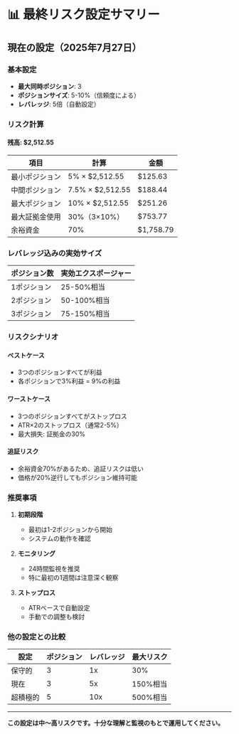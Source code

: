 # 📊 最終リスク設定サマリー

## 現在の設定（2025年7月27日）

### 基本設定
- **最大同時ポジション**: 3
- **ポジションサイズ**: 5-10%（信頼度による）
- **レバレッジ**: 5倍（自動設定）

### リスク計算

#### 残高: $2,512.55

| 項目 | 計算 | 金額 |
|------|------|------|
| 最小ポジション | 5% × $2,512.55 | $125.63 |
| 中間ポジション | 7.5% × $2,512.55 | $188.44 |
| 最大ポジション | 10% × $2,512.55 | $251.26 |
| 最大証拠金使用 | 30%（3×10%） | $753.77 |
| 余裕資金 | 70% | $1,758.79 |

### レバレッジ込みの実効サイズ

| ポジション数 | 実効エクスポージャー |
|-------------|-------------------|
| 1ポジション | 25-50%相当 |
| 2ポジション | 50-100%相当 |
| 3ポジション | 75-150%相当 |

### リスクシナリオ

#### ベストケース
- 3つのポジションすべてが利益
- 各ポジションで3%利益 = 9%の利益

#### ワーストケース
- 3つのポジションすべてがストップロス
- ATR×2のストップロス（通常2-5%）
- 最大損失: 証拠金の30%

#### 追証リスク
- 余裕資金70%があるため、追証リスクは低い
- 価格が20%逆行してもポジション維持可能

### 推奨事項

1. **初期段階**
   - 最初は1-2ポジションから開始
   - システムの動作を確認

2. **モニタリング**
   - 24時間監視を推奨
   - 特に最初の1週間は注意深く観察

3. **ストップロス**
   - ATRベースで自動設定
   - 手動での調整も検討

### 他の設定との比較

| 設定 | ポジション | レバレッジ | 最大リスク |
|------|-----------|-----------|-----------|
| 保守的 | 3 | 1x | 30% |
| 現在 | 3 | 5x | 150%相当 |
| 超積極的 | 5 | 10x | 500%相当 |

---

**この設定は中～高リスクです。十分な理解と監視のもとで運用してください。**